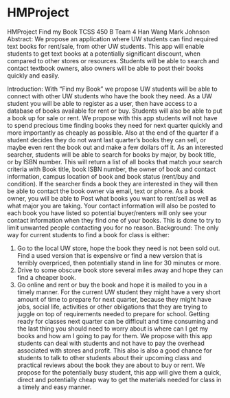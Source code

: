 # HMProject
HMProject
Find my Book
TCSS 450 B
Team 4
Han Wang
Mark Johnson
Abstract:
We propose an application where UW students can find required text books for
rent/sale, from other UW students. This app will enable students to get text books at a
potentially significant discount, when compared to other stores or resources. Students will be
able to search and contact textbook owners, also owners will be able to post their books quickly
and easily.

Introduction:
With “Find my Book” we propose UW students will be able to connect with other UW
students who have the book they need. As a UW student you will be able to register as a user,
then have access to a database of books available for rent or buy. Students will also be able to
put a book up for sale or rent.
We propose with this app students will not have to spend precious time finding books
they need for next quarter quickly and more importantly as cheaply as possible. Also at the end
of the quarter if a student decides they do not want last quarter’s books they can sell, or maybe
even rent the book out and make a few dollars off it.
As an interested searcher, students will be able to search for books by major, by book
title, or by ISBN number. This will return a list of all books that match your search criteria with
Book title, book ISBN number, the owner of book and contact information, campus location of
book and book status (rent/buy and condition). If the searcher finds a book they are interested
in they will then be able to contact the book owner via email, text or phone.
As a book owner, you will be able to Post what books you want to rent/sell as well as
what major you are taking. Your contact information will also be posted to each book you have
listed so potential buyer/renters will only see your contact information when they find one of
your books. This is done to try to limit unwanted people contacting you for no reason.
Background:
The only way for current students to find a book for class is either:
1) Go to the local UW store, hope the book they need is not been sold out. Find a used version
that is expensive or find a new version that is terribly overpriced, then potentially stand in line
for 30 minutes or more.
2) Drive to some obscure book store several miles away and hope they can find a cheaper book.
3) Go online and rent or buy the book and hope it is mailed to you in a timely manner.
For the current UW student they might have a very short amount of time to prepare for
next quarter, because they might have jobs, social life, activities or other obligations that they
are trying to juggle on top of requirements needed to prepare for school. Getting ready for
classes next quarter can be difficult and time consuming and the last thing you should need to
worry about is where can I get my books and how am I going to pay for them.
We propose with this app students can deal with students and not have to pay the
overhead associated with stores and profit. This also is also a good chance for students to talk
to other students about their upcoming class and practical reviews about the book they are
about to buy or rent. We propose for the potentially busy student, this app will give them a
quick, direct and potentially cheap way to get the materials needed for class in a timely and
easy manner.
